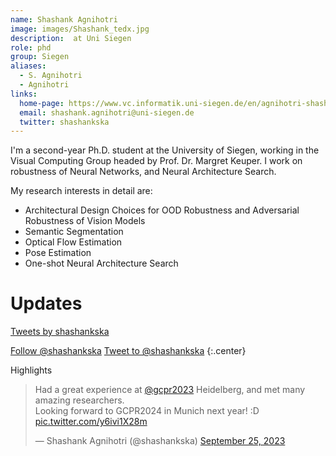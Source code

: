 ```yaml
---
name: Shashank Agnihotri
image: images/Shashank_tedx.jpg
description:  at Uni Siegen
role: phd
group: Siegen
aliases:
  - S. Agnihotri
  - Agnihotri
links:
  home-page: https://www.vc.informatik.uni-siegen.de/en/agnihotri-shashank
  email: shashank.agnihotri@uni-siegen.de
  twitter: shashankska
---
```



I'm a second-year Ph.D. student at the University of Siegen, working in the Visual Computing Group headed by Prof. Dr. Margret Keuper. I work on robustness of Neural Networks, and Neural Architecture Search.

My research interests in detail are:
- Architectural Design Choices for OOD Robustness and Adversarial Robustness of Vision Models
- Semantic Segmentation
- Optical Flow Estimation
- Pose Estimation
- One-shot Neural Architecture Search


# Updates
<a class="twitter-timeline" href="https://twitter.com/shashankska?ref_src=twsrc%5Etfw">Tweets by shashankska</a> <script async src="https://platform.twitter.com/widgets.js" charset="utf-8"></script>

<a href="https://twitter.com/shashankska?ref_src=twsrc%5Etfw" class="twitter-follow-button" data-show-count="false">Follow @shashankska</a><script async src="https://platform.twitter.com/widgets.js" charset="utf-8"></script>
<a href="https://twitter.com/intent/tweet?screen_name=shashankska&ref_src=twsrc%5Etfw" class="twitter-mention-button" data-show-count="false">Tweet to @shashankska</a><script async src="https://platform.twitter.com/widgets.js" charset="utf-8"></script>
{:.center}

Highlights

<blockquote class="twitter-tweet"><p lang="en" dir="ltr">Had a great experience at <a href="https://twitter.com/gcpr2023?ref_src=twsrc%5Etfw">@gcpr2023</a> Heidelberg, and met many amazing researchers. <br>Looking forward to GCPR2024 in Munich next year! :D <a href="https://t.co/y6ivi1X28m">pic.twitter.com/y6ivi1X28m</a></p>&mdash; Shashank Agnihotri (@shashankska) <a href="https://twitter.com/shashankska/status/1706257431850897802?ref_src=twsrc%5Etfw">September 25, 2023</a></blockquote> <script async src="https://platform.twitter.com/widgets.js" charset="utf-8"></script>
